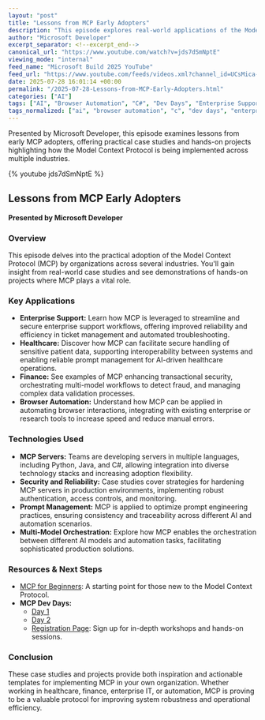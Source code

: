 ```yaml
---
layout: "post"
title: "Lessons from MCP Early Adopters"
description: "This episode explores real-world applications of the Model Context Protocol (MCP) in diverse sectors like enterprise support, healthcare, finance, and browser automation. It highlights hands-on case studies, practical projects, and insights about building MCP servers in Python, Java, and C# to enhance reliability, security, and efficiency."
author: "Microsoft Developer"
excerpt_separator: <!--excerpt_end-->
canonical_url: "https://www.youtube.com/watch?v=jds7dSmNptE"
viewing_mode: "internal"
feed_name: "Microsoft Build 2025 YouTube"
feed_url: "https://www.youtube.com/feeds/videos.xml?channel_id=UCsMica-v34Irf9KVTh6xx-g"
date: 2025-07-28 16:01:14 +00:00
permalink: "/2025-07-28-Lessons-from-MCP-Early-Adopters.html"
categories: ["AI"]
tags: ["AI", "Browser Automation", "C#", "Dev Days", "Enterprise Support", "Finance", "Healthcare", "Java", "MCP", "MCP Servers", "Model Context Protocol", "Multi Model Orchestration", "Production Systems", "Prompt Management", "Python", "Videos"]
tags_normalized: ["ai", "browser automation", "c", "dev days", "enterprise support", "finance", "healthcare", "java", "mcp", "mcp servers", "model context protocol", "multi model orchestration", "production systems", "prompt management", "python", "videos"]
---
```


Presented by Microsoft Developer, this episode examines lessons from early MCP adopters, offering practical case studies and hands-on projects highlighting how the Model Context Protocol is being implemented across multiple industries.<!--excerpt_end-->

{% youtube jds7dSmNptE %}

## Lessons from MCP Early Adopters

**Presented by Microsoft Developer**

### Overview

This episode delves into the practical adoption of the Model Context Protocol (MCP) by organizations across several industries. You'll gain insight from real-world case studies and see demonstrations of hands-on projects where MCP plays a vital role.

### Key Applications

- **Enterprise Support:** Learn how MCP is leveraged to streamline and secure enterprise support workflows, offering improved reliability and efficiency in ticket management and automated troubleshooting.
- **Healthcare:** Discover how MCP can facilitate secure handling of sensitive patient data, supporting interoperability between systems and enabling reliable prompt management for AI-driven healthcare operations.
- **Finance:** See examples of MCP enhancing transactional security, orchestrating multi-model workflows to detect fraud, and managing complex data validation processes.
- **Browser Automation:** Understand how MCP can be applied in automating browser interactions, integrating with existing enterprise or research tools to increase speed and reduce manual errors.

### Technologies Used

- **MCP Servers:** Teams are developing servers in multiple languages, including Python, Java, and C#, allowing integration into diverse technology stacks and increasing adoption flexibility.
- **Security and Reliability:** Case studies cover strategies for hardening MCP servers in production environments, implementing robust authentication, access controls, and monitoring.
- **Prompt Management:** MCP is applied to optimize prompt engineering practices, ensuring consistency and traceability across different AI and automation scenarios.
- **Multi-Model Orchestration:** Explore how MCP enables the orchestration between different AI models and automation tasks, facilitating sophisticated production solutions.

### Resources & Next Steps

- [MCP for Beginners](https://aka.ms/MCP-for-Beginners): A starting point for those new to the Model Context Protocol.
- **MCP Dev Days:**
   - [Day 1](https://aka.ms/MCPDevDays-Day1)
   - [Day 2](https://aka.ms/MCPDevDays-Day2)
   - [Registration Page](https://aka.ms/mcpdevdays): Sign up for in-depth workshops and hands-on sessions.

### Conclusion

These case studies and projects provide both inspiration and actionable templates for implementing MCP in your own organization. Whether working in healthcare, finance, enterprise IT, or automation, MCP is proving to be a valuable protocol for improving system robustness and operational efficiency.
